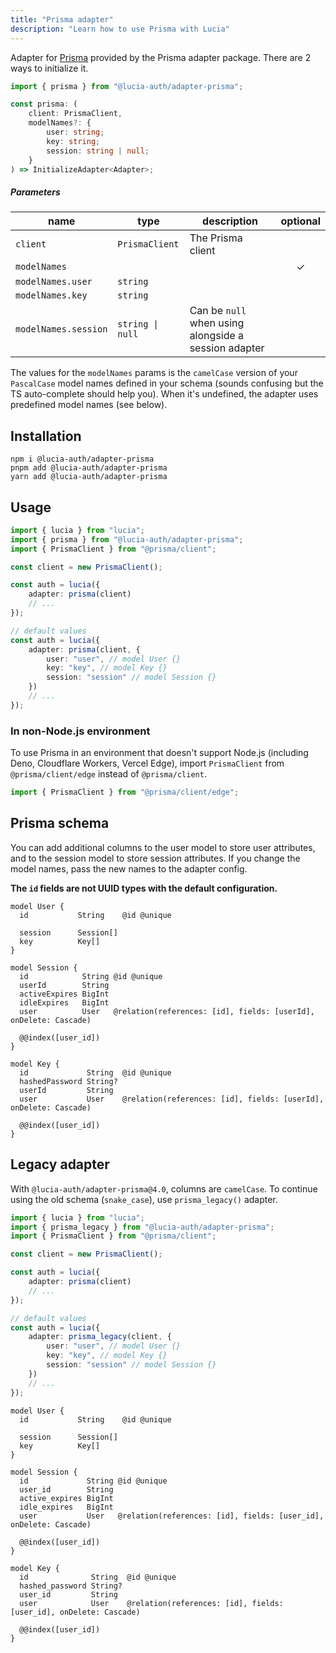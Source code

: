 ```yaml
---
title: "Prisma adapter"
description: "Learn how to use Prisma with Lucia"
---
```


Adapter for [Prisma](https://www.prisma.io) provided by the Prisma adapter package. There are 2 ways to initialize it.

```ts
import { prisma } from "@lucia-auth/adapter-prisma";
```

```ts
const prisma: (
	client: PrismaClient,
	modelNames?: {
		user: string;
		key: string;
		session: string | null;
	}
) => InitializeAdapter<Adapter>;
```

##### Parameters

| name                 | type             | description                                          | optional |
| -------------------- | ---------------- | ---------------------------------------------------- | :------: |
| `client`             | `PrismaClient`   | The Prisma client                                    |          |
| `modelNames`         |                  |                                                      |    ✓     |
| `modelNames.user`    | `string`         |                                                      |          |
| `modelNames.key`     | `string`         |                                                      |          |
| `modelNames.session` | `string \| null` | Can be `null` when using alongside a session adapter |          |

The values for the `modelNames` params is the `camelCase` version of your `PascalCase` model names defined in your schema (sounds confusing but the TS auto-complete should help you). When it's undefined, the adapter uses predefined model names (see below).

## Installation

```
npm i @lucia-auth/adapter-prisma
pnpm add @lucia-auth/adapter-prisma
yarn add @lucia-auth/adapter-prisma
```

## Usage

```ts
import { lucia } from "lucia";
import { prisma } from "@lucia-auth/adapter-prisma";
import { PrismaClient } from "@prisma/client";

const client = new PrismaClient();

const auth = lucia({
	adapter: prisma(client)
	// ...
});

// default values
const auth = lucia({
	adapter: prisma(client, {
		user: "user", // model User {}
		key: "key", // model Key {}
		session: "session" // model Session {}
	})
	// ...
});
```

### In non-Node.js environment

To use Prisma in an environment that doesn't support Node.js (including Deno, Cloudflare Workers, Vercel Edge), import `PrismaClient` from `@prisma/client/edge` instead of `@prisma/client`.

```ts
import { PrismaClient } from "@prisma/client/edge";
```

## Prisma schema

You can add additional columns to the user model to store user attributes, and to the session model to store session attributes. If you change the model names, pass the new names to the adapter config.

**The `id` fields are not UUID types with the default configuration.**

```prisma
model User {
  id           String    @id @unique

  session      Session[]
  key          Key[]
}

model Session {
  id            String @id @unique
  userId        String
  activeExpires BigInt
  idleExpires   BigInt
  user          User   @relation(references: [id], fields: [userId], onDelete: Cascade)

  @@index([user_id])
}

model Key {
  id             String  @id @unique
  hashedPassword String?
  userId         String
  user           User    @relation(references: [id], fields: [userId], onDelete: Cascade)

  @@index([user_id])
}
```

## Legacy adapter

With `@lucia-auth/adapter-prisma@4.0`, columns are `camelCase`. To continue using the old schema (`snake_case`), use `prisma_legacy()` adapter.

```ts
import { lucia } from "lucia";
import { prisma_legacy } from "@lucia-auth/adapter-prisma";
import { PrismaClient } from "@prisma/client";

const client = new PrismaClient();

const auth = lucia({
	adapter: prisma(client)
	// ...
});

// default values
const auth = lucia({
	adapter: prisma_legacy(client, {
		user: "user", // model User {}
		key: "key", // model Key {}
		session: "session" // model Session {}
	})
	// ...
});
```

```prisma
model User {
  id           String    @id @unique

  session      Session[]
  key          Key[]
}

model Session {
  id             String @id @unique
  user_id        String
  active_expires BigInt
  idle_expires   BigInt
  user           User   @relation(references: [id], fields: [user_id], onDelete: Cascade)

  @@index([user_id])
}

model Key {
  id              String  @id @unique
  hashed_password String?
  user_id         String
  user            User    @relation(references: [id], fields: [user_id], onDelete: Cascade)

  @@index([user_id])
}
```
